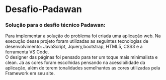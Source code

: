 # Desafio-Padawan
### Solução para o desfio técnico Padawan:
Para implementar a solução do problema foi criada uma aplicação web. Na execução desse projeto foram utilizadas as seguintes tecnologias de desenvolvimento: JavaScript, Jquery,bootstrap, HTML5, CSS3 e a ferramenta  VS Code. <br>O designer das páginas foi pensado para ter um toque mais minimalista e clean. Já as cores foram escolhidas pensando na acessibilidade da aplicação, além de terem tonalidades semelhantes as cores utilizadas pela Framework em seu site.
